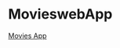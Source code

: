 # MovieswebApp
<a href="moviesweb-app-bspf-hb84h0ey5-shaikjunaid7899s-projects.vercel.app">Movies App</a>
